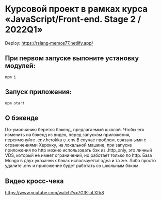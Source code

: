 # Курсовой проект в рамках курса «JavaScript/Front-end. Stage 2 / 2022Q1»

Deploy: https://rslang-memos77.netlify.app/


## При первом запуске выпоните установку модулей:

```npm i```


## Запуск приложения:

```npm start```



## О бэкенде

По-умолчанию берется бэкенд, предлагаемый школой. Чтобы его изменить на бэкенд из видео, перед запуском приложения, переименуйте .env.herokku в .env
В случае проблем, связанными с ограничениями Херокку,  на локальной машине, при запуске приложения по http можно использовать бэк из .http_only,  это личный VDS, который не имеет ограничений, но работает только по http. База Mongo в двух указанных бэках используется одна и та же. Либо просто удалите .env и приложение будет работать со школьным бэком.


## Видео кросс-чека
https://www.youtube.com/watch?v=7GfK-uLXfb8
